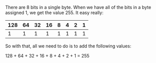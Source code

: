 There are 8 bits in a single byte. When we have all of the bits in a byte assigned 1, we get the value 255. It easy really:

|128|64|32|16|8|4|2|1|
|---|---|---|---|---|---|---|---|
|1|1|1|1|1|1|1|1|

So with that, all we need to do is to add the following values:

128 + 64 + 32 + 16 + 8 + 4 + 2 + 1 = 255